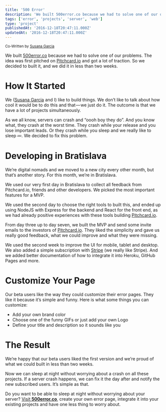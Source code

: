 ```yaml
---
title: '500 Error'
description: 'We built 500error.co because we had to solve one of our own problems.'
tags: ['error', 'projects', 'server', 'web']
type: 'project'
publishedAt: '2016-12-18T20:47:11.000Z'
updatedAt: '2016-12-18T20:47:11.000Z'
---
```


<small>Co-Written by [Susana Garcia](https://susana.dev)</small>

We built [500error.co](https://www.500error.co) because we had to solve one of our problems. The idea was first pitched on [Pitchcard.io](https://www.pitchcard.io) and got a lot of traction. So we decided to built it, and we did it in less than two weeks.

# How It Started

We ([Susana Garcia](https://susana.dev) and I) like to build things. We don’t like to talk about how cool it would be to do this and that — we just do it. The outcome is that we have a lot of projects simultaneously.

As we all know, servers can crash and “oooh boy they do”. And you know what, they crash at the worst time. They crash while your release and you lose important leads. Or they crash while you sleep and we really like to sleep 💤. We decided to fix this problem.

# Developing in Bratislava

We’re digital nomads and we moved to a new city every other month, but that’s another story. For this month, we’re in Bratislava.

We used our very first day in Bratislava to collect all feedback from Pitchcard.io, friends and other developers. We picked the most important features for a MVP.

We used the second day to choose the right tools to built this, and ended up using NodeJS with Express for the backend and React for the front end, as we had already positive experiences with these tools building [Pitchcard.io](https://www.pitchcard.io).

From day three up to day seven, we built the MVP and send some invite emails to the investors of [Pitchcard.io](https://www.pitchcard.io). They liked the simplicity and gave us really good feedback, what we could improve and what they were missing.

We used the second week to improve the UI for mobile, tablet and desktop. We also added a simple subscription with [Stripe](https://medium.com/u/3ecae35d6d66) (we really like Stripe). And we added better documentation of how to integrate it into Heroku, GitHub Pages and more.

# Customize Your Page

Our beta users like the way they could customize their error pages. They like it because it’s simple and funny. Here is what some things you can customize:

- Add your own brand color
- Choose one of the funny GIFs or just add your own Logo
- Define your title and description so it sounds like you

# The Result

We’re happy that our beta users liked the first version and we’re proud of what we could built in less than two weeks.

Now we can sleep at night without worrying about a crash on all these projects. If a server crash happens, we can fix it the day after and notify the new subscribed users. It’s simple as that.

Do you want to be able to sleep at night without worrying about your server? [Visit **500error.co**](https://www.500error.co), create your own error page, integrate it into your existing projects and have one less thing to worry about.
